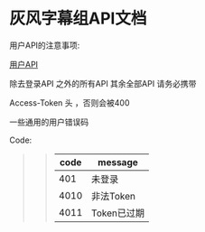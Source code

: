 # 灰风字幕组API文档

用户API的注意事项:

[用户API](./User/Readme.md)

除去登录API 之外的所有API 其余全部API 请务必携带

Access-Token 头 ，否则会被400

一些通用的用户错误码

Code:
>> | code | message |
>> | ---- | ---- |
>> | 401 | 未登录 |
>> | 4010 | 非法Token |
>> | 4011 | Token已过期 |
